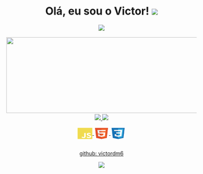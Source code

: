 <h1 align="center">
  Olá, eu sou o Victor!
  <img src="https://media.giphy.com/media/hvRJCLFzcasrR4ia7z/giphy.gif" width="30">
</h1>

<p align="center">
  <a href="https://github.com/DenverCoder1/readme-typing-svg"><img src="https://readme-typing-svg.herokuapp.com?font=Rubik&size=30&color=70A5FD&center=true&vCenter=true&multiline=true&lines=Programador+Fullstack"></a>
</p>

<div align="center">
  
  <a href="https://github.com/victordm6">
  <img height="200em" width="750" src="https://github-readme-streak-stats.herokuapp.com?user=victordm6&theme=tokyonight&hide_border=true&date_format=j%2Fn%5B%2FY%5D&locale=pt-br&fire=CE2424CE"/>
  <img height="162em" src="https://github-readme-stats.vercel.app/api?username=victordm6&show_icons=true&theme=tokyonight&hide_border=true&include_all_commits=true&count_private=true&locale=pt-br&custom_title=Estatísticas do GitHub de Victor"/>
  <img height="160em" src="https://github-readme-stats.vercel.app/api/top-langs/?username=victordm6&hide_border=true&layout=compact&langs_count=7&theme=tokyonight&locale=pt-br&custom_title=Linguagens mais usadas por Victor"/>
    
</div>
  
<div align="center" style="display: inline_block"><br>
  
  <img align="center" alt="Js" height="30" width="40" src="https://raw.githubusercontent.com/devicons/devicon/master/icons/javascript/javascript-plain.svg">
  <img align="center" alt="HTML" height="30" width="40" src="https://raw.githubusercontent.com/devicons/devicon/master/icons/html5/html5-original.svg">
  <img align="center" alt="CSS" height="30" width="40" src="https://raw.githubusercontent.com/devicons/devicon/master/icons/css3/css3-original.svg">
  
</div>
<h2 align="center">
   
</h2>
  
<div align="center">
  github: victordm6
  
  <a href="https://www.linkedin.com/in/victordm6" target="_blank"><img src="https://img.shields.io/badge/-LinkedIn-%230077B5?style=for-the-badge&logo=linkedin&logoColor=white" target="_blank"></a> 
 
</div>    

